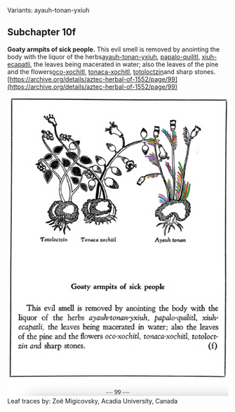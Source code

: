 Variants: ayauh-tonan-yxiuh  

## Subchapter 10f  
**Goaty armpits of sick people.** This evil smell is removed by anointing the body with the liquor of the herbs[ayauh-tonan-yxiuh](Ayauh-tonan-yxiuh.md), [papalo-quilitl](Papalo-quilitl.md), [xiuh-ecapatli](Eca-patli.md), the leaves being macerated in water; also the leaves of the pine and the flowers[oco-xochitl](Oco-xochitl.md), [tonaca-xochitl](Tonaca-xochitl.md), [totoloctzin](Totoloctzin.md)and sharp stones.  
[https://archive.org/details/aztec-herbal-of-1552/page/99](https://archive.org/details/aztec-herbal-of-1552/page/99)  

![Z_ID185_p099_03_Ayauh-tonan-yxiuh.png](assets/Z_ID185_p099_03_Ayauh-tonan-yxiuh.png)  
Leaf traces by: Zoë Migicovsky, Acadia University, Canada  
